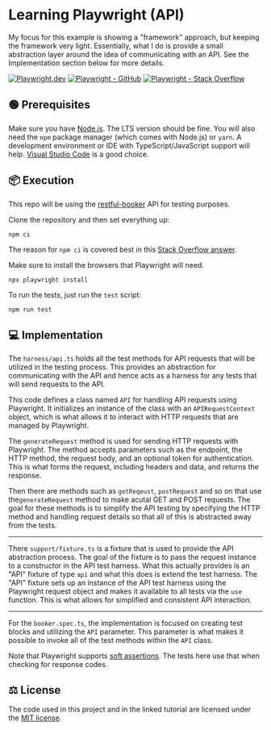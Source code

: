 # Learning Playwright (API)

My focus for this example is showing a "framework" approach, but keeping the framework very light. Essentially, what I do is provide a small abstraction layer around the idea of communicating with an API. See the Implementation section below for more details.

[![Playwright.dev](https://img.shields.io/badge/Documentation-Playwright-1c8620.svg?logo=playwright)](https://playwright.dev/docs/intro)
[![Playwright - GitHub](https://img.shields.io/badge/GitHub-Playwright-1c8620.svg?logo=github)](https://github.com/microsoft/playwright/tree/main)
[![Playwright - Stack Overflow](https://img.shields.io/badge/stackoverflow-Playwright-e87922.svg?logo=stackoverflow)](https://stackoverflow.com/questions/tagged/playwright)

## 🟢 Prerequisites

Make sure you have [Node.js](https://nodejs.org/en). The LTS version should be fine. You will also need the `npm` package manager (which comes with Node.js) or `yarn`. A development environment or IDE with TypeScript/JavaScript support will help. [Visual Studio Code](https://code.visualstudio.com/) is a good choice.

## 📦 Execution

This repo will be using the [restful-booker](https://restful-booker.herokuapp.com/apidoc/index.html) API for testing purposes.

Clone the repository and then set everything up:

```shell
npm ci
```

The reason for `npm ci` is covered best in this [Stack Overflow answer](https://stackoverflow.com/a/53325242).

Make sure to install the browsers that Playwright will need.

```shell
npx playwright install
```

To run the tests, just run the `test` script:

```shell
npm run test
```

## 💻 Implementation

The `harness/api.ts` holds all the test methods for API requests that will be utilized in the testing process. This provides an abstraction for communicating with the API and hence acts as a harness for any tests that will send requests to the API.

This code defines a class named `API` for handling API requests using Playwright. It initializes an instance of the class with an `APIRequestContext` object, which is what allows it to interact with HTTP requests that are managed by Playwright.

The `generateRequest` method is used for sending HTTP requests with Playwright. The method accepts parameters such as the endpoint, the HTTP method, the request body, and an optional token for authentication. This is what forms the request, including headers and data, and returns the response.

Then there are methods such as `getReqeust`, `postRequest` and so on that use the`generateRequest` method to make acutal GET and POST requests. The goal for these methods is to simplify the API testing by specifying the HTTP method and handling request details so that all of this is abstracted away from the tests.

---

There `support/fixture.ts` is a fixture that is used to provide the API abstraction process. The goal of the fixture is to pass the request instance to a constructor in the API test harness. What this actually provides is an "API" fixture of type `api` and what this does is extend the test harness. The "API" fixture sets up an instance of the API test harness using the Playwright request object and makes it available to all tests via the `use` function. This is what allows for simplified and consistent API interaction.

---

For the `booker.spec.ts`, the implementation is focused on creating test blocks and utilizing the `API` parameter. This parameter is what makes it possible to invoke all of the test methods within the `API` class.

Note that Playwright supports [soft assertions](https://playwright.dev/docs/test-assertions#soft-assertions). The tests here use that when checking for response codes.

## ⚖ License

The code used in this project and in the linked tutorial are licensed under the [MIT license](https://github.com/jeffnyman/playwright-api/blob/main/LICENSE).
